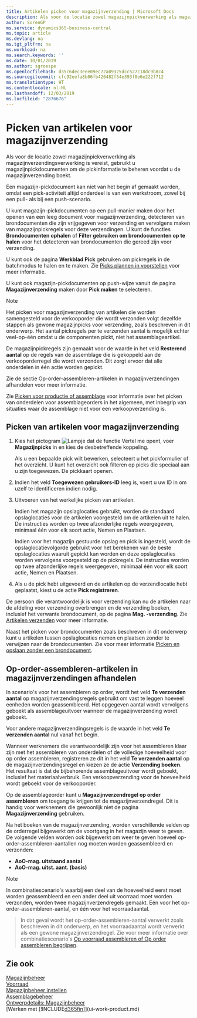 ```yaml
---
title: Artikelen picken voor magazijnverzending | Microsoft Docs
description: Als voor de locatie zowel magazijnpickverwerking als magazijnverzendingsverwerking is vereist, gebruikt u magazijnpickdocumenten om de pickinformatie te beheren voordat u de magazijnverzending boekt.
author: SorenGP
ms.service: dynamics365-business-central
ms.topic: article
ms.devlang: na
ms.tgt_pltfrm: na
ms.workload: na
ms.search.keywords: ''
ms.date: 10/01/2019
ms.author: sgroespe
ms.openlocfilehash: d35c6dec3eee09ec72a09325dcc527c18dc9b8c4
ms.sourcegitcommit: cfc92eefa8b06fb426482f54e393f0e6e222f712
ms.translationtype: HT
ms.contentlocale: nl-NL
ms.lasthandoff: 12/03/2019
ms.locfileid: "2876676"
---
```

# <a name="pick-items-for-warehouse-shipment"></a>Picken van artikelen voor magazijnverzending
Als voor de locatie zowel magazijnpickverwerking als magazijnverzendingsverwerking is vereist, gebruikt u magazijnpickdocumenten om de pickinformatie te beheren voordat u de magazijnverzending boekt.  

Een magazijn-pickdocument kan niet van het begin af gemaakt worden, omdat een pick-activiteit altijd onderdeel is van een werkstroom, zowel bij een pull- als bij een push-scenario.  

U kunt magazijn-pickdocumenten op een pull-manier maken door het openen van een leeg document voor magazijnverzending, detecteren van brondocumenten die zijn vrijgegeven voor verzending en vervolgens maken van magazijnpickregels voor deze verzendingen. U kunt de functies **Brondocumenten ophalen** of **Filter gebruiken om brondocumenten op te halen** voor het detecteren van brondocumenten die gereed zijn voor verzending.

U kunt ook de pagina **Werkblad Pick** gebruiken om pickregels in de batchmodus te halen en te maken. Zie [Picks plannen in voorstellen](warehouse-how-to-plan-picks-in-worksheets.md) voor meer informatie.  

U kunt ook magazijn-pickdocumenten op push-wijze vanuit de pagina **Magazijnverzending** maken door **Pick maken** te selecteren.  

> [!NOTE]  
>  Het picken voor magazijnverzending van artikelen die worden samengesteld voor de verkooporder die wordt verzonden volgt dezelfde stappen als gewone magazijnpicks voor verzending, zoals beschreven in dit onderwerp. Het aantal pickregels per te verzenden aantal is mogelijk echter veel-op-één omdat u de componenten pickt, niet het assemblageartikel.  
>   
>  De magazijnpickregels zijn gemaakt voor de waarde in het veld **Resterend aantal** op de regels van de assemblage die is gekoppeld aan de verkooporderregel die wordt verzonden. Dit zorgt ervoor dat alle onderdelen in één actie worden gepickt.  
>   
>  Zie de sectie Op-order-assembleren-artikelen in magazijnverzendingen afhandelen voor meer informatie.  
>   
>  Zie [Picken voor productie of assemblage](warehouse-how-to-pick-for-production.md) voor informatie over het picken van onderdelen voor assemblageorders in het algemeen, met inbegrip van situaties waar de assemblage niet voor een verkoopverzending is.  

## <a name="to-pick-items-for-warehouse-shipment"></a>Picken van artikelen voor magazijnverzending  
1.  Kies het pictogram ![Lampje dat de functie Vertel me opent](media/ui-search/search_small.png "Vertel me wat u wilt doen"), voer **Magazijnpicks** in en kies de desbetreffende koppeling.  

    Als u een bepaalde pick wilt bewerken, selecteert u het pickformulier of het overzicht. U kunt het overzicht ook filteren op picks die speciaal aan u zijn toegewezen. De pickkaart openen.  
2.  Indien het veld **Toegewezen gebruikers-ID** leeg is, voert u uw ID in om uzelf te identificeren indien nodig.  
3.  Uitvoeren van het werkelijke picken van artikelen.  

    Indien het magazijn opslaglocaties gebruikt, worden de standaard opslaglocaties voor de artikelen voorgesteld om de artikelen uit te halen. De instructies worden op twee afzonderlijke regels weergegeven, minimaal één voor elk soort actie, Nemen en Plaatsen.  

    Indien voor het magazijn gestuurde opslag en pick is ingesteld, wordt de opslaglocatievolgorde gebruikt voor het berekenen van de beste opslaglocaties waaruit gepickt kan worden en deze opslaglocaties worden vervolgens voorgesteld op de pickregels. De instructies worden op twee afzonderlijke regels weergegeven, minimaal één voor elk soort actie, Nemen en Plaatsen.  

4.  Als u de pick hebt uitgevoerd en de artikelen op de verzendlocatie hebt geplaatst, kiest u de actie **Pick registreren**.  

De persoon die verantwoordelijk is voor verzending kan nu de artikelen naar de afdeling voor verzending overbrengen en de verzending boeken, inclusief het verwante brondocument, op de pagina **Mag. -verzending**. Zie [Artikelen verzenden](warehouse-how-ship-items.md) voor meer informatie.   

Naast het picken voor brondocumenten zoals beschreven in dit onderwerp kunt u artikelen tussen opslaglocaties nemen en plaatsen zonder te verwijzen naar de brondocumenten. Zie voor meer informatie [Picken en opslaan zonder een brondocument](warehouse-how-to-create-put-aways-from-internal-put-aways.md).  

## <a name="handling-assemble-to-order-items-in-warehouse-shipments"></a>Op-order-assembleren-artikelen in magazijnverzendingen afhandelen
In scenario's voor het assembleren op order, wordt het veld **Te verzenden aantal** op magazijnverzendingsregels gebruikt om vast te leggen hoeveel eenheden worden geassembleerd. Het opgegeven aantal wordt vervolgens geboekt als assemblageuitvoer wanneer de magazijnverzending wordt geboekt.

Voor andere magazijnverzendingsregels is de waarde in het veld **Te verzenden aantal** nul vanaf het begin.

Wanneer werknemers die verantwoordelijk zijn voor het assembleren klaar zijn met het assembleren van onderdelen of de volledige hoeveelheid voor op order assembleren, registreren ze dit in het veld **Te verzenden aantal** op de magazijnverzendingsregel en kiezen ze de actie **Verzending boeken**. Het resultaat is dat de bijbehorende assemblageuitvoer wordt geboekt, inclusief het materiaalverbruik. Een verkoopverzending voor de hoeveelheid wordt geboekt voor de verkooporder.

Op de assemblageorder kunt u **Magazijnverzendregel op order assembleren** om toegang te krijgen tot de magazijnverzendregel. Dit is handig voor werknemers die gewoonlijk niet de pagina **Magazijnverzending** gebruiken.

Na het boeken van de magazijnverzending, worden verschillende velden op de orderregel bijgewerkt om de voortgang in het magazijn weer te geven. De volgende velden worden ook bijgewerkt om weer te geven hoeveel op-order-assembleren-aantallen nog moeten worden geassembleerd en verzonden:

- **AoO-mag. uitstaand aantal**
- **AoO-mag. uitst. aant. (basis)**

> [!NOTE]
> In combinatiescenario's waarbij een deel van de hoeveelheid eerst moet worden geassembleerd en een ander deel uit voorraad moet worden verzonden, worden twee magazijnverzendregels gemaakt. Eén voor het op-order-assembleren-aantal, en één voor het voorraadaantal.

> In dat geval wordt het op-order-assembleren-aantal verwerkt zoals beschreven in dit onderwerp, en het voorraadaantal wordt verwerkt als een gewone magazijnverzendregel. Zie voor meer informatie over combinatiescenario's [Op voorraad assembleren of Op order assembleren begrijpen](assembly-assemble-to-order-or-assemble-to-stock.md).

## <a name="see-also"></a>Zie ook  
[Magazijnbeheer](warehouse-manage-warehouse.md)  
[Voorraad](inventory-manage-inventory.md)  
[Magazijnbeheer instellen](warehouse-setup-warehouse.md)     
[Assemblagebeheer](assembly-assemble-items.md)    
[Ontwerpdetails: Magazijnbeheer](design-details-warehouse-management.md)  
[Werken met [!INCLUDE[d365fin](includes/d365fin_md.md)]](ui-work-product.md)
